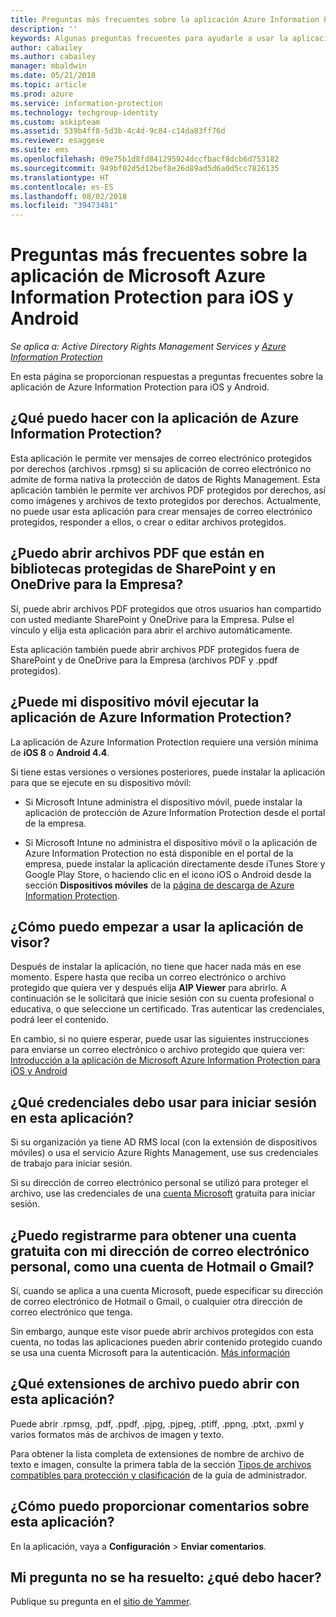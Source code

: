 ```yaml
---
title: Preguntas más frecuentes sobre la aplicación Azure Information Protection para iOS y Android
description: ''
keywords: Algunas preguntas frecuentes para ayudarle a usar la aplicación de Azure Information Protection para iOS y Android
author: cabailey
ms.author: cabailey
manager: mbaldwin
ms.date: 05/21/2018
ms.topic: article
ms.prod: azure
ms.service: information-protection
ms.technology: techgroup-identity
ms.custom: askipteam
ms.assetid: 539b4ff8-5d3b-4c4d-9c84-c14da83ff76d
ms.reviewer: esaggese
ms.suite: ems
ms.openlocfilehash: 09e75b1d8fd841295924dccfbacf8dcb6d753182
ms.sourcegitcommit: 949bf02d5d12bef8e26d89ad5d6a0d5cc7826135
ms.translationtype: HT
ms.contentlocale: es-ES
ms.lasthandoff: 08/02/2018
ms.locfileid: "39473481"
---
```

# <a name="faqs-for-microsoft-azure-information-protection-app-for-ios-and-android"></a>Preguntas más frecuentes sobre la aplicación de Microsoft Azure Information Protection para iOS y Android

*Se aplica a: Active Directory Rights Management Services y [Azure Information Protection](https://azure.microsoft.com/pricing/details/information-protection)*

En esta página se proporcionan respuestas a preguntas frecuentes sobre la aplicación de Azure Information Protection para iOS y Android.

## <a name="what-can-i-do-with-the-azure-information-protection-app"></a>¿Qué puedo hacer con la aplicación de Azure Information Protection?

Esta aplicación le permite ver mensajes de correo electrónico protegidos por derechos (archivos .rpmsg) si su aplicación de correo electrónico no admite de forma nativa la protección de datos de Rights Management. Esta aplicación también le permite ver archivos PDF protegidos por derechos, así como imágenes y archivos de texto protegidos por derechos. Actualmente, no puede usar esta aplicación para crear mensajes de correo electrónico protegidos, responder a ellos, o crear o editar archivos protegidos.

## <a name="can-i-open-pdf-files-that-are-in-sharepoint-protected-libraries-and-onedrive-for-business"></a>¿Puedo abrir archivos PDF que están en bibliotecas protegidas de SharePoint y en OneDrive para la Empresa?

Sí, puede abrir archivos PDF protegidos que otros usuarios han compartido con usted mediante SharePoint y OneDrive para la Empresa. Pulse el vínculo y elija esta aplicación para abrir el archivo automáticamente. 

Esta aplicación también puede abrir archivos PDF protegidos fuera de SharePoint y de OneDrive para la Empresa (archivos PDF y .ppdf protegidos).

## <a name="can-my-mobile-device-run-the-azure-information-protection-app"></a>¿Puede mi dispositivo móvil ejecutar la aplicación de Azure Information Protection?

La aplicación de Azure Information Protection requiere una versión mínima de **iOS 8** o **Android 4.4**.

Si tiene estas versiones o versiones posteriores, puede instalar la aplicación para que se ejecute en su dispositivo móvil:

- Si Microsoft Intune administra el dispositivo móvil, puede instalar la aplicación de protección de Azure Information Protection desde el portal de la empresa.

- Si Microsoft Intune no administra el dispositivo móvil o la aplicación de Azure Information Protection no está disponible en el portal de la empresa, puede instalar la aplicación directamente desde iTunes Store y Google Play Store, o haciendo clic en el icono iOS o Android desde la sección **Dispositivos móviles** de la [página de descarga de Azure Information Protection](https://portal.azurerms.com/#/download). 

## <a name="how-do-i-get-started-with-the-viewer-app"></a>¿Cómo puedo empezar a usar la aplicación de visor?

Después de instalar la aplicación, no tiene que hacer nada más en ese momento. Espere hasta que reciba un correo electrónico o archivo protegido que quiera ver y después elija **AIP Viewer** para abrirlo. A continuación se le solicitará que inicie sesión con su cuenta profesional o educativa, o que seleccione un certificado. Tras autenticar las credenciales, podrá leer el contenido.

En cambio, si no quiere esperar, puede usar las siguientes instrucciones para enviarse un correo electrónico o archivo protegido que quiera ver: [Introducción a la aplicación de Microsoft Azure Information Protection para iOS y Android](mobile-app-get-started.md) 

## <a name="what-credentials-should-i-use-to-sign-in-to-this-app"></a>¿Qué credenciales debo usar para iniciar sesión en esta aplicación?

Si su organización ya tiene AD RMS local (con la extensión de dispositivos móviles) o usa el servicio Azure Rights Management, use sus credenciales de trabajo para iniciar sesión. 

Si su dirección de correo electrónico personal se utilizó para proteger el archivo, use las credenciales de una [cuenta Microsoft](https://signup.live.com) gratuita para iniciar sesión.

## <a name="can-i-sign-up-for-the-free-account-with-my-personal-email-address-such-as-a-hotmail-or-gmail-account"></a>¿Puedo registrarme para obtener una cuenta gratuita con mi dirección de correo electrónico personal, como una cuenta de Hotmail o Gmail?

Sí, cuando se aplica a una cuenta Microsoft, puede especificar su dirección de correo electrónico de Hotmail o Gmail, o cualquier otra dirección de correo electrónico que tenga. 

Sin embargo, aunque este visor puede abrir archivos protegidos con esta cuenta, no todas las aplicaciones pueden abrir contenido protegido cuando se usa una cuenta Microsoft para la autenticación. [Más información](../secure-collaboration-documents.md#supported-scenarios-for-opening-protected-documents)

## <a name="which-file-extensions-can-i-open-with-this-app"></a>¿Qué extensiones de archivo puedo abrir con esta aplicación?

Puede abrir .rpmsg, .pdf, .ppdf, .pjpg, .pjpeg, .ptiff, .ppng, .ptxt, .pxml y varios formatos más de archivos de imagen y texto.

Para obtener la lista completa de extensiones de nombre de archivo de texto e imagen, consulte la primera tabla de la sección [Tipos de archivos compatibles para protección y clasificación](client-admin-guide-file-types.md#supported-file-types-for-classification-and-protection) de la guía de administrador.

##  <a name="how-do-i-provide-feedback-about-this-app"></a>¿Cómo puedo proporcionar comentarios sobre esta aplicación?

En la aplicación, vaya a **Configuración** > **Enviar comentarios**.


## <a name="my-question-has-not-been-answeredwhat-should-i-do"></a>Mi pregunta no se ha resuelto: ¿qué debo hacer?

Publique su pregunta en el [sitio de Yammer](https://www.yammer.com/AskIPTeam).
